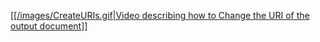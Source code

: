 <a href="./images/CreateURIs.gif" target="_blank">[[/images/CreateURIs.gif|Video describing how to Change the URI of the output document]]</a>